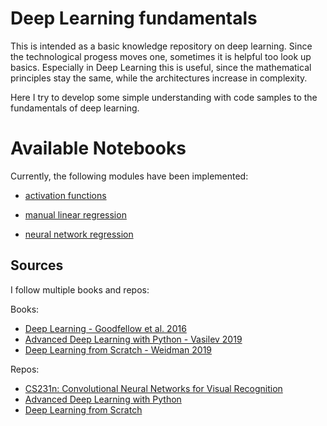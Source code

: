 # Deep Learning fundamentals

This is intended as a basic knowledge repository on deep learning. Since the
technological progess moves one, sometimes it is helpful too look up basics.
Especially in Deep Learning this is useful, since the mathematical principles stay the same, while the architectures increase in complexity.

Here I try to develop some simple understanding with code samples to the fundamentals
of deep learning.


# Available Notebooks

Currently, the following modules have been implemented:

- [activation functions](https://github.com/SteffenHaeussler/deep_learning_fundamentals/activation.ipynb)

- [manual linear regression](https://github.com/SteffenHaeussler/deep_learning_fundamentals/manual_linear_regression.ipynb)
- [neural network regression](https://github.com/SteffenHaeussler/deep_learning_fundamentals/neural_network_regression.ipynb)



## Sources

I follow multiple books and repos:

Books:
- [Deep Learning - Goodfellow et al. 2016](https://www.deeplearningbook.org/)
- [Advanced Deep Learning with Python - Vasilev 2019](https://www.packtpub.com/eu/data/advanced-deep-learning-with-python)
- [Deep Learning from Scratch - Weidman 2019](https://www.oreilly.com/library/view/deep-learning-from/9781492041405/)

Repos:
- [CS231n: Convolutional Neural Networks for Visual Recognition](https://cs231n.github.io/)
- [Advanced Deep Learning with Python](https://github.com/ivan-vasilev/advanced-deep-learning-with-python)
- [Deep Learning from Scratch](https://github.com/SethHWeidman/DLFS_code)

